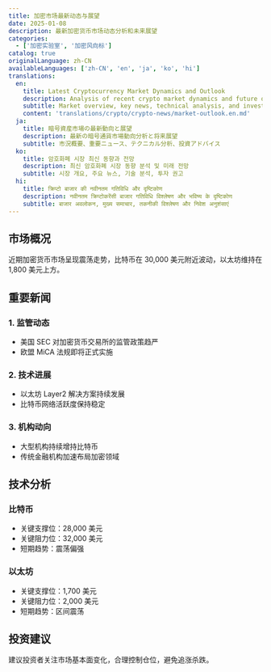 ```yaml
---
title: 加密市场最新动态与展望
date: 2025-01-08
description: 最新加密货币市场动态分析和未来展望
categories:
  - ['加密实验室', '加密风向标']
catalog: true
originalLanguage: zh-CN
availableLanguages: ['zh-CN', 'en', 'ja', 'ko', 'hi']
translations:
  en:
    title: Latest Cryptocurrency Market Dynamics and Outlook
    description: Analysis of recent crypto market dynamics and future outlook
    subtitle: Market overview, key news, technical analysis, and investment recommendations
    content: 'translations/crypto/crypto-news/market-outlook.en.md'
  ja:
    title: 暗号資産市場の最新動向と展望
    description: 最新の暗号通貨市場動向分析と将来展望
    subtitle: 市況概要、重要ニュース、テクニカル分析、投資アドバイス
  ko:
    title: 암호화폐 시장 최신 동향과 전망
    description: 최신 암호화폐 시장 동향 분석 및 미래 전망
    subtitle: 시장 개요, 주요 뉴스, 기술 분석, 투자 권고
  hi:
    title: क्रिप्टो बाजार की नवीनतम गतिविधि और दृष्टिकोण
    description: नवीनतम क्रिप्टोकरेंसी बाजार गतिविधि विश्लेषण और भविष्य के दृष्टिकोण
    subtitle: बाजार अवलोकन, मुख्य समाचार, तकनीकी विश्लेषण और निवेश अनुशंसाएं
---
```


## 市场概况

近期加密货币市场呈现震荡走势，比特币在 30,000 美元附近波动，以太坊维持在 1,800 美元上方。

## 重要新闻

### 1. 监管动态

- 美国 SEC 对加密货币交易所的监管政策趋严
- 欧盟 MiCA 法规即将正式实施

### 2. 技术进展

- 以太坊 Layer2 解决方案持续发展
- 比特币网络活跃度保持稳定

### 3. 机构动向

- 大型机构持续增持比特币
- 传统金融机构加速布局加密领域

## 技术分析

### 比特币

- 关键支撑位：28,000 美元
- 关键阻力位：32,000 美元
- 短期趋势：震荡偏强

### 以太坊

- 关键支撑位：1,700 美元
- 关键阻力位：2,000 美元
- 短期趋势：区间震荡

## 投资建议

建议投资者关注市场基本面变化，合理控制仓位，避免追涨杀跌。
